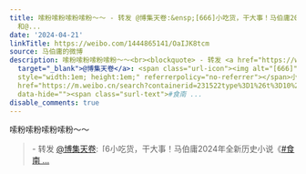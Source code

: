```yaml
---
title: 嗦粉嗦粉嗦粉嗦粉～～ - 转发 @博集天卷:&ensp;[666]小吃货，干大事！马伯庸2024年全新历史小说《#食南之徒#》新书发布直播来啦！世界读书日，一起听@马伯庸
  和@...
date: '2024-04-21'
linkTitle: https://weibo.com/1444865141/OaIJK8tcm
source: 马伯庸的微博
description: 嗦粉嗦粉嗦粉嗦粉～～<br><blockquote> - 转发 <a href="https://weibo.com/1670934912"
  target="_blank">@博集天卷</a>: <span class="url-icon"><img alt="[666]" src="https://face.t.sinajs.cn/t4/appstyle/expression/ext/normal/6c/2022_666_org.png"
  style="width:1em; height:1em;" referrerpolicy="no-referrer"></span>小吃货，干大事！马伯庸2024年全新历史小说《<a
  href="https://m.weibo.cn/search?containerid=231522type%3D1%26t%3D10%26q%3D%23%E9%A3%9F%E5%8D%97%E4%B9%8B%E5%BE%92%23&amp;extparam=%23%E9%A3%9F%E5%8D%97%E4%B9%8B%E5%BE%92%23"
  data-hide=""><span class="surl-text">#食南 ...
disable_comments: true
---
```

嗦粉嗦粉嗦粉嗦粉～～<br><blockquote> - 转发 <a href="https://weibo.com/1670934912" target="_blank">@博集天卷</a>: <span class="url-icon"><img alt="[666]" src="https://face.t.sinajs.cn/t4/appstyle/expression/ext/normal/6c/2022_666_org.png" style="width:1em; height:1em;" referrerpolicy="no-referrer"></span>小吃货，干大事！马伯庸2024年全新历史小说《<a href="https://m.weibo.cn/search?containerid=231522type%3D1%26t%3D10%26q%3D%23%E9%A3%9F%E5%8D%97%E4%B9%8B%E5%BE%92%23&amp;extparam=%23%E9%A3%9F%E5%8D%97%E4%B9%8B%E5%BE%92%23" data-hide=""><span class="surl-text">#食南 ...